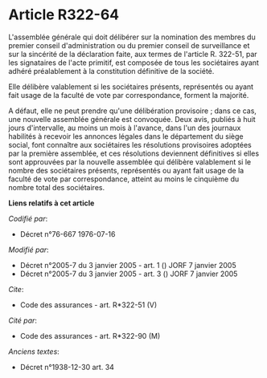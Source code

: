 # Article R322-64

L'assemblée générale qui doit délibérer sur la nomination des membres du premier conseil d'administration ou du premier
conseil de surveillance et sur la sincérité de la déclaration faite, aux termes de l'article R. 322-51, par les signataires
de l'acte primitif, est composée de tous les sociétaires ayant adhéré préalablement à la constitution définitive de la
société.

Elle délibère valablement si les sociétaires présents, représentés ou ayant fait usage de la faculté de vote par
correspondance, forment la majorité.

A défaut, elle ne peut prendre qu'une délibération provisoire ; dans ce cas, une nouvelle assemblée générale est convoquée.
Deux avis, publiés à huit jours d'intervalle, au moins un mois à l'avance, dans l'un des journaux habilités à recevoir les
annonces légales dans le département du siège social, font connaître aux sociétaires les résolutions provisoires adoptées par
la première assemblée, et ces résolutions deviennent définitives si elles sont approuvées par la nouvelle assemblée qui
délibère valablement si le nombre des sociétaires présents, représentés ou ayant fait usage de la faculté de vote par
correspondance, atteint au moins le cinquième du nombre total des sociétaires.

**Liens relatifs à cet article**

_Codifié par_:

  - Décret n°76-667 1976-07-16

_Modifié par_:

  - Décret n°2005-7 du 3 janvier 2005 - art. 1 () JORF 7 janvier 2005
  - Décret n°2005-7 du 3 janvier 2005 - art. 3 () JORF 7 janvier 2005

_Cite_:

  - Code des assurances - art. R*322-51 (V)

_Cité par_:

  - Code des assurances - art. R*322-90 (M)

_Anciens textes_:

  - Décret n°1938-12-30 art. 34
